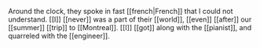 Around the clock, they spoke in fast [[french|French]] that I could not understand. [[I]] [[never]] was a part of their [[world]], [[even]] [[after]] our [[summer]] [[trip]] to [[Montreal]]. [[I]] [[got]] along with the [[pianist]], and quarreled with the [[engineer]].